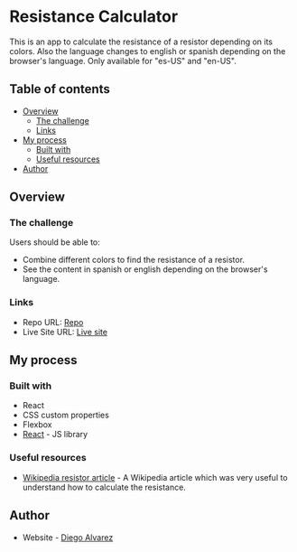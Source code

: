 # Resistance Calculator

This is an app to calculate the resistance of a resistor depending on its colors. Also the language changes to english or spanish depending on the browser's language. Only available for "es-US" and "en-US".

## Table of contents

- [Overview](#overview)
  - [The challenge](#the-challenge)
  - [Links](#links)
- [My process](#my-process)
  - [Built with](#built-with)
  - [Useful resources](#useful-resources)
- [Author](#author)

## Overview

### The challenge

Users should be able to:

- Combine different colors to find the resistance of a resistor.
- See the content in spanish or english depending on the browser's language.

### Links

- Repo URL: [Repo](https://github.com/DiegoSt23/Resistance-calculator)
- Live Site URL: [Live site](https://resistance-calculator.vercel.app/)

## My process

### Built with

- React
- CSS custom properties
- Flexbox
- [React](https://reactjs.org/) - JS library

### Useful resources

- [Wikipedia resistor article](https://es.wikipedia.org/wiki/Resistor) - A Wikipedia article which was very useful to understand how to calculate the resistance.

## Author

- Website - [Diego Alvarez](https://portfolio-diego-alvarez.vercel.app/)
